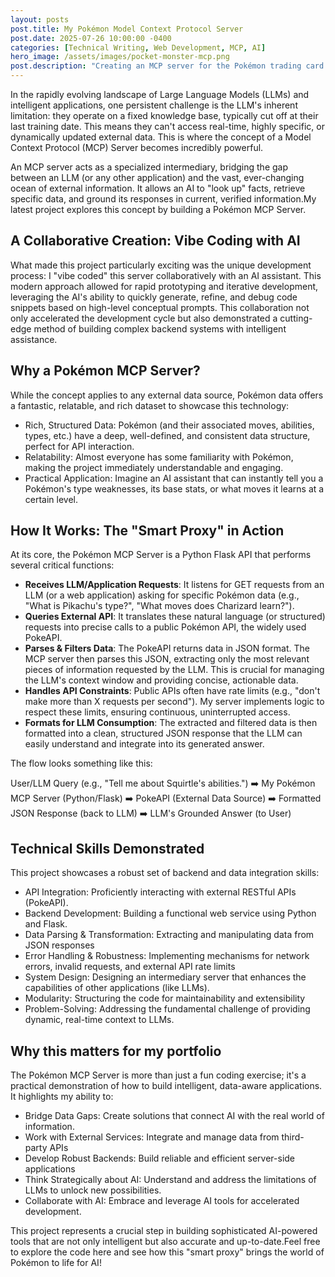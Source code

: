 ```yaml
---
layout: posts
post.title: My Pokémon Model Context Protocol Server
post.date: 2025-07-26 10:00:00 -0400
categories: [Technical Writing, Web Development, MCP, AI]
hero_image: /assets/images/pocket-monster-mcp.png
post.description: "Creating an MCP server for the Pokémon trading card game."
---
```

In the rapidly evolving landscape of Large Language Models (LLMs) and intelligent applications, one persistent challenge is the LLM's inherent limitation: they operate on a fixed knowledge base, typically cut off at their last training date. This means they can't access real-time, highly specific, or dynamically updated external data. This is where the concept of a Model Context Protocol (MCP) Server becomes incredibly powerful. 

An MCP server acts as a specialized intermediary, bridging the gap between an LLM (or any other application) and the vast, ever-changing ocean of external information. It allows an AI to "look up" facts, retrieve specific data, and ground its responses in current, verified information.My latest project explores this concept by building a Pokémon MCP Server. 

## A Collaborative Creation: Vibe Coding with AI
What made this project particularly exciting was the unique development process: I "vibe coded" this server collaboratively with an AI assistant. This modern approach allowed for rapid prototyping and iterative development, leveraging the AI's ability to quickly generate, refine, and debug code snippets based on high-level conceptual prompts. This collaboration not only accelerated the development cycle but also demonstrated a cutting-edge method of building complex backend systems with intelligent assistance.
## Why a Pokémon MCP Server?
While the concept applies to any external data source, Pokémon data offers a fantastic, relatable, and rich dataset to showcase this technology:
* Rich, Structured Data: Pokémon (and their associated moves, abilities, types, etc.) have a deep, well-defined, and consistent data structure, perfect for API interaction.
* Relatability: Almost everyone has some familiarity with Pokémon, making the project immediately understandable and engaging.
* Practical Application: Imagine an AI assistant that can instantly tell you a Pokémon's type weaknesses, its base stats, or what moves it learns at a certain level.
## How It Works: The "Smart Proxy" in Action
At its core, the Pokémon MCP Server is a Python Flask API that performs several critical functions:
* **Receives LLM/Application Requests**: It listens for GET requests from an LLM (or a web application) asking for specific Pokémon data (e.g., "What is Pikachu's type?", "What moves does Charizard learn?").
* **Queries External API**: It translates these natural language (or structured) requests into precise calls to a public Pokémon API, the widely used PokeAPI.
* **Parses & Filters Data**: The PokeAPI returns data in JSON format. The MCP server then parses this JSON, extracting only the most relevant pieces of information requested by the LLM. This is crucial for managing the LLM's context window and providing concise, actionable data.
* **Handles API Constraints**: Public APIs often have rate limits (e.g., "don't make more than X requests per second"). My server implements logic to respect these limits, ensuring continuous, uninterrupted access. 
* **Formats for LLM Consumption**: The extracted and filtered data is then formatted into a clean, structured JSON response that the LLM can easily understand and integrate into its generated answer.

The flow looks something like this:

User/LLM Query (e.g., "Tell me about Squirtle's abilities.") ➡️ My Pokémon MCP Server (Python/Flask) ➡️ PokeAPI (External Data Source) ➡️ Formatted JSON Response (back to LLM) ➡️ LLM's Grounded Answer (to User)

## Technical Skills Demonstrated
This project showcases a robust set of backend and data integration skills:
* API Integration: Proficiently interacting with external RESTful APIs (PokeAPI).
* Backend Development: Building a functional web service using Python and Flask.
* Data Parsing & Transformation: Extracting and manipulating data from JSON responses
* Error Handling & Robustness: Implementing mechanisms for network errors, invalid requests, and external API rate limits
* System Design: Designing an intermediary server that enhances the capabilities of other applications (like LLMs).
* Modularity: Structuring the code for maintainability and extensibility
* Problem-Solving: Addressing the fundamental challenge of providing dynamic, real-time context to LLMs.

## Why this matters for my portfolio

The Pokémon MCP Server is more than just a fun coding exercise; it's a practical demonstration of how to build intelligent, data-aware applications. It highlights my ability to:
* Bridge Data Gaps: Create solutions that connect AI with the real world of information.
* Work with External Services: Integrate and manage data from third-party APIs
* Develop Robust Backends: Build reliable and efficient server-side applications
* Think Strategically about AI: Understand and address the limitations of LLMs to unlock new possibilities.
* Collaborate with AI: Embrace and leverage AI tools for accelerated development.

This project represents a crucial step in building sophisticated AI-powered tools that are not only intelligent but also accurate and up-to-date.Feel free to explore the code here and see how this "smart proxy" brings the world of Pokémon to life for AI!